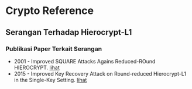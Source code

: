 # Crypto Reference

## Serangan Terhadap Hierocrypt-L1

### Publikasi Paper Terkait Serangan

* 2001 - Improved SQUARE Attacks Agains Reduced-ROund HIEROCRYPT. [lihat](2001.barreto_rijmen_nakahara_preneel_vandewalle_kim.pdf)
* 2015 - Improved Key Recovery Attack on Round-reduced Hierocrypt-L1 in the Single-Key Setting. [lihat](2015.abdelkhalek_tolba_youssef.pdf)